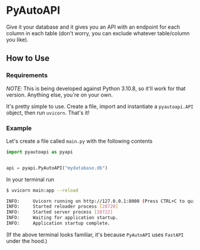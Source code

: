 # PyAutoAPI

Give it your database and it gives you an API with an endpoint for each column in
each table (don't worry, you can exclude whatever table/column you like).

## How to Use

### Requirements

*NOTE*: This is being developed against Python 3.10.8, so it'll work for that
version. Anything else, you're on your own.


It's pretty simple to use. Create a file, import and instantiate a `pyautoapi.API`
object, then run `uvicorn`. That's it!

### Example

Let's create a file called `main.py` with the following contents

```python
import pyautoapi as pyapi


api = pyapi.PyAutoAPI("mydatabase.db")
```

In your terminal run

```bash
$ uvicorn main:app --reload

INFO:     Uvicorn running on http://127.0.0.1:8000 (Press CTRL+C to quit)
INFO:     Started reloader process [28720]
INFO:     Started server process [28722]
INFO:     Waiting for application startup.
INFO:     Application startup complete.
```

(If the above terminal looks familiar, it's because `PyAutoAPI` uses `FastAPI`
under the hood.)
